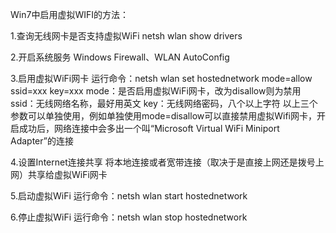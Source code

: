 Win7中启用虚拟WIFI的方法：

1.查询无线网卡是否支持虚拟WiFi
netsh wlan show drivers

2.开启系统服务
Windows Firewall、WLAN AutoConfig

3.启用虚拟WiFi网卡 
运行命令：netsh wlan set hostednetwork mode=allow ssid=xxx key=xxx
mode：是否启用虚拟WiFi网卡，改为disallow则为禁用
ssid：无线网络名称，最好用英文
key：无线网络密码，八个以上字符
以上三个参数可以单独使用，例如单独使用mode=disallow可以直接禁用虚拟Wifi网卡，开启成功后，网络连接中会多出一个叫“Microsoft Virtual WiFi Miniport Adapter”的连接

4.设置Internet连接共享
将本地连接或者宽带连接（取决于是直接上网还是拨号上网）共享给虚拟WiFi网卡

5.启动虚拟WiFi
运行命令：netsh wlan start hostednetwork

6.停止虚拟WiFi
运行命令：netsh wlan stop hostednetwork
